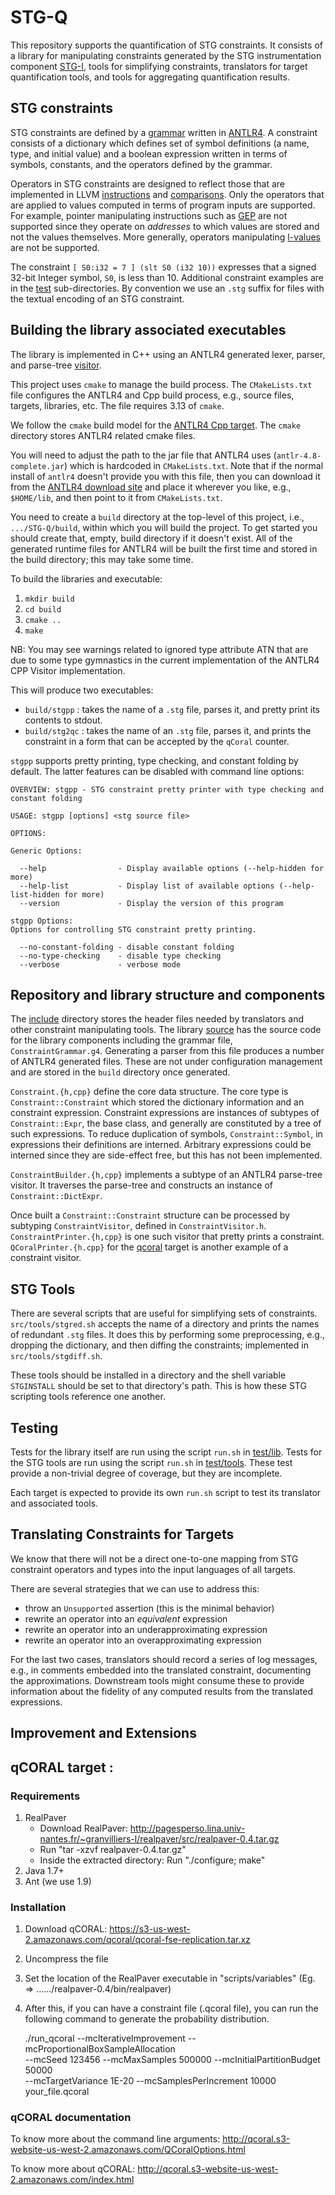 # STG-Q

This repository supports the quantification of STG constraints.  It consists of a library for manipulating constraints generated by the STG instrumentation component [STG-I](https://github.com/soneyahossain/STG-I), tools for simplifying constraints, translators for target quantification tools, and tools for aggregating quantification results.

## STG constraints
STG constraints are defined by a [grammar](ConstraintGrammar.g4) written in [ANTLR4](https://www.antlr.org/).  A constraint consists of a dictionary which defines set of symbol definitions (a name, type, and initial value) and a boolean expression written in terms of symbols, constants, and the operators defined by the grammar.

Operators in STG constraints are designed to reflect those that are implemented in LLVM [instructions](https://llvm.org/docs/LangRef.html#instruction-reference) and [comparisons](https://llvm.org/docs/LangRef.html#icmp-instruction).  Only the operators that are applied to values computed in terms of program inputs are supported.  For example, pointer manipulating instructions such as [GEP](https://llvm.org/docs/LangRef.html#icmp-instruction) are not supported since they operate on *addresses* to which values are stored and not the values themselves.  More generally, operators manipulating [l-values](https://en.wikipedia.org/wiki/Value_(computer_science)#lrvalue) are not be supported.

The constraint `[ S0:i32 = 7 ] (slt S0 (i32 10))` expresses that a signed 32-bit Integer symbol, `S0`, is less than 10.  Additional constraint examples are in the [test](test/lib/inputs/pass) sub-directories.  By convention we use  an `.stg` suffix for files with the textual encoding of an STG constraint.

## Building the library associated executables
The library is implemented in C++ using an ANTLR4 generated lexer, parser, and parse-tree [visitor](https://en.wikipedia.org/wiki/Visitor_pattern).

This project uses `cmake` to manage the build process.  The `CMakeLists.txt` file configures the ANTLR4 and Cpp build process, e.g., source files, targets, libraries, etc.   The file requires 3.13 of `cmake`. 

We follow the `cmake` build model for the [ANTLR4 Cpp target](https://github.com/antlr/antlr4/tree/master/runtime/Cpp/cmake).  The `cmake` directory stores ANTLR4 related cmake files.

You will need to adjust the path to the jar file that ANTLR4 uses (`antlr-4.8-complete.jar`) which is hardcoded in `CMakeLists.txt`.   Note that if the normal install of `antlr4` doesn't provide you with this file, then you can download it from the [ANTLR4 download site](https://www.antlr.org/download/antlr-4.8-complete.jar) and place it wherever you like, e.g., `$HOME/lib`, and then point to it from `CMakeLists.txt`.

You need to create a `build` directory at the top-level of this project, i.e., `.../STG-Q/build`, within which you will build the project.  To get started you should create that, empty, build directory if it doesn't exist.  All of the generated runtime files for ANTLR4 will be built the first time and stored in the build directory; this may take some time.

To build the libraries and executable:
  1. `mkdir build`
  2. `cd build`
  3. `cmake ..`
  4. `make`

NB: You may see warnings related to ignored type attribute ATN that are due to some
type gymnastics in the current implementation of the ANTLR4 CPP Visitor implementation.

This will produce two executables:
- `build/stgpp` : takes the name of a `.stg` file, parses it, and pretty print its contents to stdout.
- `build/stg2qc` : takes the name of an `.stg` file, parses it, and prints the constraint in a form that can be accepted by the `qCoral` counter.

`stgpp` supports pretty printing, type checking, and constant folding by default.  The latter features can be disabled with command line options:
```
OVERVIEW: stgpp - STG constraint pretty printer with type checking and constant folding

USAGE: stgpp [options] <stg source file>

OPTIONS:

Generic Options:

  --help                - Display available options (--help-hidden for more)
  --help-list           - Display list of available options (--help-list-hidden for more)
  --version             - Display the version of this program

stgpp Options:
Options for controlling STG constraint pretty printing.

  --no-constant-folding - disable constant folding
  --no-type-checking    - disable type checking
  --verbose             - verbose mode
```

## Repository and library structure and components
The [include](include) directory stores the header files needed by translators and other constraint manipulating tools.  The library [source](source/lib) has the source code for the library components including the grammar file, `ConstraintGrammar.g4`.   Generating a parser from this file produces a number of ANTLR4 generated files.  These are not under configuration management and are stored in the `build` directory once generated.

`Constraint.{h,cpp}` define the core data structure.  The core type is
`Constraint::Constraint` which stored the dictionary information and
an constraint expression.  Constraint expressions are instances of
subtypes of `Constraint::Expr`, the base class, and generally are
constituted by a tree of such expressions.  To reduce duplication
of symbols, `Constraint::Symbol`, in expressions their definitions
are interned.  Arbitrary expressions could be interned since they
are side-effect free, but this has not been implemented.

`ConstraintBuilder.{h,cpp}` implements a subtype of an ANTLR4 parse-tree
visitor.  It traverses the parse-tree and constructs an instance of 
`Constraint::DictExpr`.

Once built a `Constraint::Constraint` structure can be processed by 
subtyping `ConstraintVisitor`, defined in `ConstraintVisitor.h`. 
`ConstraintPrinter.{h,cpp}` is one such visitor that pretty prints 
a constraint.  `QCoralPrinter.{h.cpp}` for the [qcoral](target/qcoral) target
is another example of a constraint visitor.

## STG Tools
There are several scripts that are useful for simplifying sets of constraints.
`src/tools/stgred.sh` accepts the name of a directory and prints the names of redundant `.stg` files.  It does this by performing some preprocessing, e.g., dropping the dictionary, and then diffing the constraints; implemented in `src/tools/stgdiff.sh`.

These tools should be installed in a directory and the shell variable `STGINSTALL` should be set to that directory's path.  This is how these STG scripting tools reference one another.

## Testing
Tests for the library itself are run using the script `run.sh` in [test/lib](test/lib).
Tests for the STG tools are run using the script `run.sh` in [test/tools](test/tools).
These test provide a non-trivial degree of coverage, but they are incomplete.

Each target is expected to provide its own `run.sh` script to test its translator and associated tools.

## Translating Constraints for Targets
We know that there will not be a direct one-to-one mapping
from STG constraint operators and types into the input languages of all targets.

There are several strategies that we can use to address this:
- throw an `Unsupported` assertion (this is the minimal behavior)
- rewrite an operator into an *equivalent* expression
- rewrite an operator into an underapproximating expression
- rewrite an operator into an overapproximating expression

For the last two cases, translators should record a series of log
messages, e.g., in comments embedded into the translated constraint, 
documenting the approximations.  Downstream tools might consume these
to provide information about the fidelity of any computed results from
the translated expressions.


## Improvement and Extensions

## qCORAL target :

### Requirements

  1. RealPaver
      - Download RealPaver: http://pagesperso.lina.univ-nantes.fr/~granvilliers-l/realpaver/src/realpaver-0.4.tar.gz
      - Run "tar -xzvf realpaver-0.4.tar.gz"
      - Inside the extracted directory: Run "./configure; make"
  2. Java 1.7+
  3. Ant (we use 1.9)
  
### Installation

1. Download qCORAL: https://s3-us-west-2.amazonaws.com/qcoral/qcoral-fse-replication.tar.xz
2. Uncompress the file
3. Set the location of the RealPaver executable in "scripts/variables" (Eg. => ....../realpaver-0.4/bin/realpaver)
4. After this, if you can have a constraint file (.qcoral file), you can run the following command to generate the probability distribution.

   ./run_qcoral --mcIterativeImprovement --mcProportionalBoxSampleAllocation \
   --mcSeed 123456 --mcMaxSamples 500000 --mcInitialPartitionBudget 50000 \
   --mcTargetVariance 1E-20 --mcSamplesPerIncrement 10000 \
   your_file.qcoral
   
### qCORAL documentation

To know more about the command line arguments: http://qcoral.s3-website-us-west-2.amazonaws.com/QCoralOptions.html

To know more about qCORAL: http://qcoral.s3-website-us-west-2.amazonaws.com/index.html

